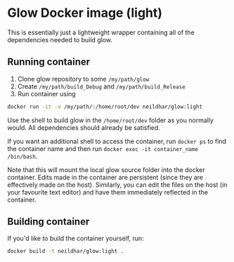 # Glow Docker image (light)
This is essentially just a lightweight wrapper containing all of the dependencies needed to build glow.

## Running container
1. Clone glow repository to some `/my/path/glow`
2. Create `/my/path/build_Debug` and `/my/path/build_Release`
3. Run container using
```bash
docker run -it -v /my/path/:/home/root/dev neildhar/glow:light
```

Use the shell to build glow in the `/home/root/dev` folder as you normally would. All dependencies should already be satisfied. 

If you want an additional shell to access the container, run `docker ps` to find the container name and then run `docker exec -it container_name /bin/bash`.

Note that this will mount the local glow source folder into the docker container. Edits made in the container are persistent (since they are effectively made on the host). Similarly, you can edit the files on the host (in your favourite text editor) and have them immediately reflected in the container.

## Building container
If you'd like to build the container yourself, run:
```bash
docker build -t neildhar/glow:light .
```